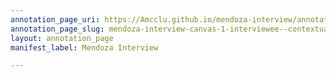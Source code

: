 ```yaml
---
annotation_page_uri: https://Amcclu.github.io/mendoza-interview/annotations/mendoza-interview-canvas-1-interviewee--contextualizing--gesturing-.json
annotation_page_slug: mendoza-interview-canvas-1-interviewee--contextualizing--gesturing-
layout: annotation_page
manifest_label: Mendoza Interview

---
```

